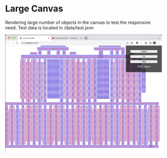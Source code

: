 # Large Canvas

Rendering large number of objects in the canvas to test the responsive need. Test data is located in /data/test.json

![Screenshot](/doc/screenshot.png)
